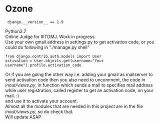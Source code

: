 # Ozone  
```
 django.__version__ == 1.9  
 ```  
 Python2.7  
Online Judge for IIITDMJ. 
Work in progress.  
Use your own gmail address in settings.py to get activation code, or you could do following in "./manage.py shell"  
```
from django.contrib.auth.models import User
activation = User.objects.get(username="Your username").profile.activation_code
```  
Or if you are going the other way i.e. adding your gmail as mailserver to send activation code then you also need to uncomment, the code in *inout/views.py*, in function which sends a mail to specifies mail address while user registration, called register to get an activation code, on your mail. :)  
and use it to activate your account.  
Almost all the modules that are needed in this project are in the file *inout/views.py*, so do check that.  
Will update ASAP

